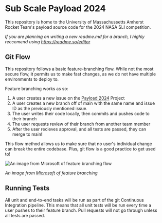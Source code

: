 
# Sub Scale Payload 2024

This repository is home to the University of Massachussetts Amherst Rocket Team's payload source code for the 2024 NASA SLI competition.

_If you are planning on writing a new readme.md for a branch, I highly reccomend using https://readme.so/editor_


## Git Flow

This repository follows a basic feature-branching flow. While not the most secure flow, it permits us to make fast changes, as we do not have multiple environments to deploy to.

Feature branching works as so:
1. A user creates a new issue on the [Payload 2024](https://github.com/orgs/UMass-Rocket-Team/projects/3) Project
2. A user creates a new branch off of main with the same name and issue ID as the previously mentioned issue.
3. The user writes their code locally, then commits and pushes code to their branch
4. The user requests review of their branch from another team member
5. After the user recieves approval, and all tests are passed, they can merge to main!

This flow method allows us to make sure that no user's individual change can break the entire codebase. Plus, git flow is a good practice to get used to!

![An image from Microsoft of feature branching flow](https://learn.microsoft.com/en-us/azure/devops/repos/git/media/branching-guidance/featurebranching.png?view=azure-devops)

_An image from [Microsoft](https://learn.microsoft.com/en-us/azure/devops/repos/git/git-branching-guidance?view=azure-devops) of feature branching_

## Running Tests

All unit and end-to-end tasks will be run as part of the git  Continuous Integration pipeline. This means that all unit tests will be run every time a user pushes to their feature branch. Pull requests will not go through unless all tests are passed.

